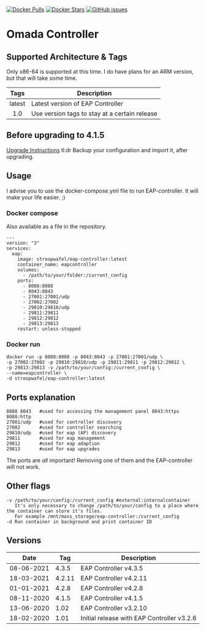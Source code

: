 [![Docker Pulls](https://img.shields.io/docker/pulls/stroopwafel/eap-controller?style=for-the-badge)](https://hub.docker.com/r/stroopwafel/eap-controller)
[![Docker Stars](https://img.shields.io/docker/stars/stroopwafel/eap-controller?style=for-the-badge)](https://hub.docker.com/r/stroopwafel/eap-controller)
[![GitHub issues](https://img.shields.io/github/issues/stroopkoek/eap-controller?style=for-the-badge)](https://github.com/stroopkoek/eap-controller)
# Omada Controller
## Supported Architecture & Tags

Only x86-64 is supported at this time. I do have plans for an ARM version, but that will take some time.

| Tags | Description |
| :----: | --- |
| latest | Latest version of EAP Controller |
| 1.0 | Use version tags to stay at a certain release |

## Before upgrading to 4.1.5
[Upgrade Instructions](https://www.tp-link.com/en/omada-sdn/controller-upgrade)
tl:dr Backup your configuration and import it, after upgrading.

## Usage
I advise you to use the docker-compose.yml file to run EAP-controller. It will make your life easier. ;)

### Docker compose
Also available as a file in the repository.
```
---
version: "3"
services:
  eap:
    image: stroopwafel/eap-controller:latest
    container_name: eapcontroller
    volumes:
      - /path/to/your/folder:/current_config
    ports:
      - 8088:8088
      - 8043:8043
      - 27001:27001/udp
      - 27002:27002
      - 29810:29810/udp
      - 29811:29811
      - 29812:29812
      - 29813:29813
    restart: unless-stopped
```

### Docker run
```
docker run -p 8088:8088 -p 8043:8043 -p 27001:27001/udp \
-p 27002:27002 -p 29810:29810/udp -p 29811:29811 -p 29812:29812 \
-p 29813:29813 -v /path/to/your/config:/current_config \
--name=eapcontroller \
-d stroopwafel/eap-controller:latest
```

## Ports explanation
```
8088 8043   #used for accessing the management panel 8043:https 8088:http
27001/udp   #used for controller discovery
27002       #used for controller searching
29810/udp   #used for eap (AP) discovery
29811       #used for eap management
29812       #used for eap adaption
29813       #used for eap upgrades
```
The ports are _all_ important! Removing one of them and the EAP-controller will not work.

## Other flags
```
-v /path/to/your/config:/current_config #external:internalcontainer
   It's only necessary to change /path/to/your/config to a place where the container can store it's files.
   For example /mnt/mass_storage/eap-controller:/current_config
-d Run container in background and print container ID
```

## Versions
| Date | Tag | Description |
| --- | --- | ---|
| 08-06-2021 | 4.3.5 | EAP Controller v4.3.5 |
| 18-03-2021 | 4.2.11 | EAP Controller v4.2.11 |
| 01-01-2021 | 4.2.8 | EAP Controller v4.2.8 |
| 08-11-2020 | 4.1.5 | EAP Controller v4.1.5 |
| 13-06-2020 | 1.02 | EAP Controller v3.2.10 |
| 18-02-2020 | 1.01 | Initial release with EAP Controller v3.2.6 |
